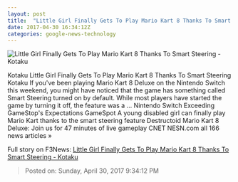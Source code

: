```yaml
---
layout: post
title:  "Little Girl Finally Gets To Play Mario Kart 8 Thanks To Smart Steering - Kotaku"
date: 2017-04-30 16:34:12Z
categories: google-news-technology
---
```


![Little Girl Finally Gets To Play Mario Kart 8 Thanks To Smart Steering - Kotaku](https://i.kinja-img.com/gawker-media/image/upload/s--_s3QNxLd--/c_fill,fl_progressive,g_center,h_450,q_80,w_800/hzon86vrk1grvqoavun7.png)

Kotaku Little Girl Finally Gets To Play Mario Kart 8 Thanks To Smart Steering Kotaku If you've been playing Mario Kart 8 Deluxe on the Nintendo Switch this weekend, you might have noticed that the game has something called Smart Steering turned on by default. While most players have started the game by turning it off, the feature was a ... Nintendo Switch Exceeding GameStop's Expectations GameSpot A young disabled girl can finally play Mario Kart thanks to the smart steering feature Destructoid Mario Kart 8 Deluxe: Join us for 47 minutes of live gameplay CNET NESN.com all 166 news articles »


Full story on F3News: [Little Girl Finally Gets To Play Mario Kart 8 Thanks To Smart Steering - Kotaku](http://www.f3nws.com/n/jGDNCB)

> Posted on: Sunday, April 30, 2017 9:34:12 PM
